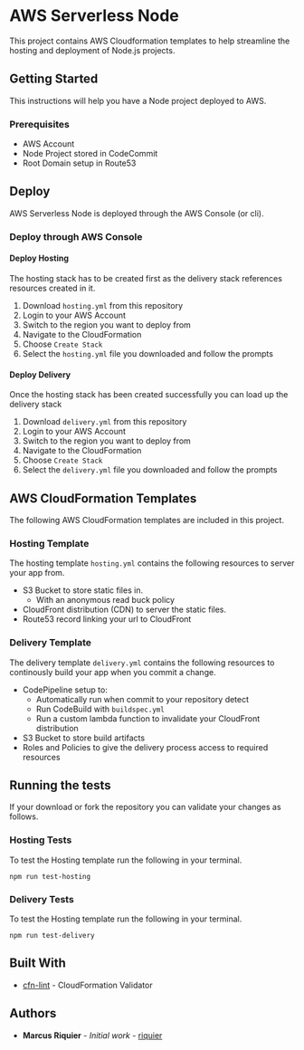# AWS Serverless Node
This project contains AWS Cloudformation templates to help streamline the hosting and deployment of Node.js projects.

## Getting Started
This instructions will help you have a Node project deployed to AWS.

### Prerequisites

- AWS Account
- Node Project stored in CodeCommit
- Root Domain setup in Route53


## Deploy

AWS Serverless Node is deployed through the AWS Console (or cli).

### Deploy through AWS Console

#### Deploy Hosting

The hosting stack has to be created first as the delivery stack references resources created in it.

1. Download `hosting.yml` from this repository
2. Login to your AWS Account
3. Switch to the region you want to deploy from
4. Navigate to the CloudFormation 
5. Choose `Create Stack`
6. Select the `hosting.yml` file you downloaded and follow the prompts

#### Deploy Delivery

Once the hosting stack has been created successfully you can load up the delivery stack

1. Download `delivery.yml` from this repository
2. Login to your AWS Account
3. Switch to the region you want to deploy from
4. Navigate to the CloudFormation 
5. Choose `Create Stack`
6. Select the `delivery.yml` file you downloaded and follow the prompts

## AWS CloudFormation Templates
The following AWS CloudFormation templates are included in this project.

### Hosting Template

The hosting template `hosting.yml` contains the following resources to server your app from. 

- S3 Bucket to store static files in.
  - With an anonymous read buck policy
- CloudFront distribution (CDN) to server the static files.
- Route53 record linking your url to CloudFront

### Delivery Template

The delivery template `delivery.yml` contains the following resources to continously build your app when you commit a change.

- CodePipeline setup to:
  - Automatically run when commit to your repository detect 
  - Run CodeBuild with `buildspec.yml`
  - Run a custom lambda function to invalidate your CloudFront distribution
- S3 Bucket to store build artifacts
- Roles and Policies to give the delivery process access to required resources

## Running the tests
If your download or fork the repository you can validate your changes as follows.
 
### Hosting Tests
To test the Hosting template run the following in your terminal.
```
npm run test-hosting
```

### Delivery Tests
To test the Hosting template run the following in your terminal.
```
npm run test-delivery
```

## Built With
* [cfn-lint](https://github.com/martysweet/cfn-lint) - CloudFormation Validator

## Authors

* **Marcus Riquier** - *Initial work* - [riquier](https://github.com/riquier)